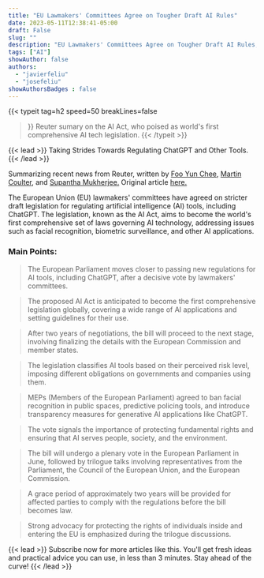 ```yaml
---
title: "EU Lawmakers' Committees Agree on Tougher Draft AI Rules"
date: 2023-05-11T12:38:41-05:00
draft: False
slug: ""
description: "EU Lawmakers' Committees Agree on Tougher Draft AI Rules, Taking Strides Towards Regulating ChatGPT and Other Tools"
tags: ["AI"]
showAuthor: false
authors:
  - "javierfeliu"
  - "josefeliu"
showAuthorsBadges : false  
---
```

 {{< typeit 
  tag=h2
  speed=50
  breakLines=false
>}}
Reuter sumary on the AI Act, who poised as world's first comprehensive AI tech legislation.
{{< /typeit >}}

{{< lead >}}
Taking Strides Towards Regulating ChatGPT and Other Tools.
{{< /lead >}}


Summarizing recent news from Reuter, written by  [Foo Yun Chee](https://www.reuters.com/authors/foo-yun-chee/), [Martin Coulter](https://www.reuters.com/authors/martin-coulter/), and [Supantha Mukherjee.](https://www.reuters.com/authors/supantha-mukherjee/)
Original article [here.](https://www.reuters.com/technology/eu-lawmakers-committees-agree-tougher-draft-ai-rules-2023-05-11/)

The European Union (EU) lawmakers' committees have agreed on stricter draft legislation for regulating artificial intelligence (AI) tools, including ChatGPT. The legislation, known as the AI Act, aims to become the world's first comprehensive set of laws governing AI technology, addressing issues such as facial recognition, biometric surveillance, and other AI applications.

### Main Points:

>The European Parliament moves closer to passing new regulations for AI tools, including ChatGPT, after a decisive vote by lawmakers' committees.

>The proposed AI Act is anticipated to become the first comprehensive legislation globally, covering a wide range of AI applications and setting guidelines for their use.

>After two years of negotiations, the bill will proceed to the next stage, involving finalizing the details with the European Commission and member states.

>The legislation classifies AI tools based on their perceived risk level, imposing different obligations on governments and companies using them.

>MEPs (Members of the European Parliament) agreed to ban facial recognition in public spaces, predictive policing tools, and introduce transparency measures for generative AI applications like ChatGPT.

>The vote signals the importance of protecting fundamental rights and ensuring that AI serves people, society, and the environment.

>The bill will undergo a plenary vote in the European Parliament in June, followed by trilogue talks involving representatives from the Parliament, the Council of the European Union, and the European Commission.

>A grace period of approximately two years will be provided for affected parties to comply with the regulations before the bill becomes law.

>Strong advocacy for protecting the rights of individuals inside and entering the EU is emphasized during the trilogue discussions.


{{< lead >}}
Subscribe now for more articles like this. You'll get fresh ideas and practical advice you can use, in less than 3 minutes. Stay ahead of the curve!
{{< /lead >}}
<script async data-uid="99db4e9842" src="https://javier-feliu.ck.page/99db4e9842/index.js"></script>
